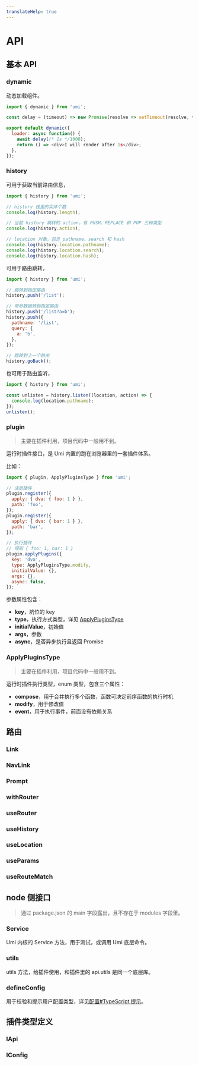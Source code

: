 ```yaml
---
translateHelp: true
---
```


# API


## 基本 API

### dynamic

动态加载组件。

```js
import { dynamic } from 'umi';

const delay = (timeout) => new Promise(resolve => setTimeout(resolve, timeout));

export default dynamic({
  loader: async function() {
    await delay(/* 1s */1000);
    return () => <div>I will render after 1s</div>;
  },
});
```

### history

可用于获取当前路由信息，

```js
import { history } from 'umi';

// history 栈里的实体个数
console.log(history.length);

// 当前 history 跳转的 action，有 PUSH、REPLACE 和 POP 三种类型
console.log(history.action);

// location 对象，包含 pathname、search 和 hash
console.log(history.location.pathname);
console.log(history.location.search);
console.log(history.location.hash);
```

可用于路由跳转，

```js
import { history } from 'umi';

// 跳转到指定路由
history.push('/list');

// 带参数跳转到指定路由
history.push('/list?a=b');
history.push({
  pathname: '/list',
  query: {
    a: 'b',
  },
});

// 跳转到上一个路由
history.goBack();
```

也可用于路由监听，

```js
import { history } from 'umi';

const unlisten = history.listen((location, action) => {
  console.log(location.pathname);
});
unlisten();
```

### plugin

> 主要在插件利用，项目代码中一般用不到。

运行时插件接口，是 Umi 内置的跑在浏览器里的一套插件体系。

比如：

```js
import { plugin, ApplyPluginsType } from 'umi';

// 注册插件
plugin.register({
  apply: { dva: { foo: 1 } },
  path: 'foo',
});
plugin.register({
  apply: { dva: { bar: 1 } },
  path: 'bar',
});

// 执行插件
// 得到 { foo: 1, bar: 1 }
plugin.applyPlugins({
  key: 'dva',
  type: ApplyPluginsType.modify,
  initialValue: {},
  args: {},
  async: false,
});
```

参数属性包含：

* **key**，坑位的 key
* **type**，执行方式类型，详见 [ApplyPluginsType](#ApplyPluginsType)
* **initialValue**，初始值
* **args**，参数
* **async**，是否异步执行且返回 Promise

### ApplyPluginsType

> 主要在插件利用，项目代码中一般用不到。

运行时插件执行类型，enum 类型，包含三个属性：

* **compose**，用于合并执行多个函数，函数可决定前序函数的执行时机
* **modify**，用于修改值
* **event**，用于执行事件，前面没有依赖关系

## 路由

### Link

### NavLink

### Prompt

### withRouter

### useRouter

### useHistory

### useLocation

### useParams

### useRouteMatch

## node 侧接口

> 通过 package.json 的 main 字段露出，且不存在于 modules 字段里。

### Service

Umi 内核的 Service 方法，用于测试，或调用 Umi 底层命令。

### utils

utils 方法，给插件使用，和插件里的 api.utils 是同一个底层库。

### defineConfig

用于校验和提示用户配置类型，详见[配置#TypeScript 提示](TODO)。

## 插件类型定义

### IApi

### IConfig
